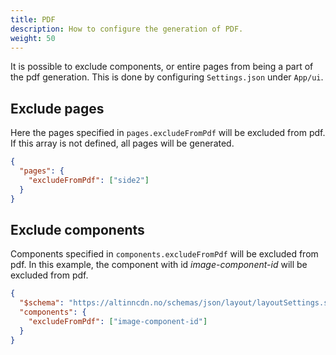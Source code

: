 ```yaml
---
title: PDF
description: How to configure the generation of PDF.
weight: 50
---
```


It is possible to exclude components, or entire pages from being a part of the pdf generation. This is done by configuring `Settings.json` under `App/ui`.

## Exclude pages

Here the pages specified in `pages.excludeFromPdf` will be excluded from pdf. If this array is not defined, all pages will be generated.

```json
{
  "pages": {
    "excludeFromPdf": ["side2"]
  }
}
```

## Exclude components

Components specified in `components.excludeFromPdf` will be excluded from pdf. In this example, the component with id _image-component-id_ will be excluded from pdf.

```json {linenos=false,hl_lines=["3-5"]}
{
  "$schema": "https://altinncdn.no/schemas/json/layout/layoutSettings.schema.v1.json",
  "components": {
    "excludeFromPdf": ["image-component-id"]
  }
}
```
